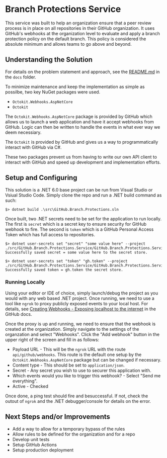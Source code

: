 # Branch Protections Service
This service was built to help an organization ensure that a peer review process is in place on all repositories in their GitHub organization.
It uses GitHub's webhooks at the organization level to evaluate and apply a branch protection policy on the default branch.
This policy is considered the absolute minimum and allows teams to go above and beyond.

## Understanding the Solution
For details on the problem statement and approach, see the [README.md][solution] in the `docs` folder.

To minimize maintenance and keep the implementation as simple as possilbe, two key NuGet packages were used.

- `Octokit.Webhooks.AspNetCore`
- `Octokit`

The `Octokit.Webhooks.AspNetCore` package is provided by GitHub which allows us to launch a web application and have it accept webhooks from GitHub.
Logic can then be written to handle the events in what ever way we deem necessiary.

The `Octokit` is provided by GitHub and gives us a way to programmatically interact with GitHub via C#.

These two packages prevent us from having to write our own API client to interact with GitHub and speed up development and implementation efforts.

## Setup and Configuring
This solution is a .NET 6.0 base project can be run from Visual Studio or Vsiual Studio Code. Simply clone the repo and run a .NET build command as such:
```shell
$> dotnet build .\src\GitHub.Branch.Protections.sln
```

Once built, two .NET secrets need to be set for the application to run locally. The first is `secret` which is a secret key to ensure security for GitHub webhook to fire. The second is `token` which is a GitHub Personal Access Token which has full access to repositories.

```shell
$> dotnet user-secrets set "secret" "some value here" --project ./src/GitHub.Branch.Protections.Service/GitHub.Branch.Protections.Service.csproj
Successfully saved secret = some value here to the secret store.
```

```shell
$> dotnet user-secrets set "token" "gh.token" --project ./src/GitHub.Branch.Protections.Service/GitHub.Branch.Protections.Service.csproj
Successfully saved token = gh.token the secret store.
```

### Running Locally
Using your editor or IDE of choice, simply launch/debug the project as you would with any web based .NET project.
Once running, we need to use a tool like `ngrok` to proxy publicly exposed events to your local host.
For details, see [Creating Webhooks - Exposing localhost to the internet][webhooks] in the GitHub docs.

Once the proxy is up and running, we need to ensure that the webhook is created at the organization.
Simply navigate to the settings of the organzation and select "Webhooks".
Click the "Add webhook" button in the upper right of the screen and fill in as follows:
- Payload URL - This will be the `ngrok` URL with the route `api/github/webhooks`. This route is the default one setup by the `Octokit.Webhooks.AspNetCore` package but can be changed if necessary.
- Content type - This should be set to `application/json`.
- Secret - Any secret you wish to use to securer this application with.
- Which events would you like to trigger this webhook? - Select "Send me everything".
- Active - Checked

Once done, a ping test should fire and besuccessful. If not, check the outout of `ngrok` and the .NET debugger/console for details on the error.

## Next Steps and/or Improvements
- Add a way to allow for a temporary bypass of the rules
- Allow rules to be defined for the organization and for a repo
- Develop unit tests
- Setup GitHub Actions
- Setup production deployment

[solution]: docs/README.md
[webhooks]: https://docs.github.com/en/developers/webhooks-and-events/webhooks/creating-webhooks#exposing-localhost-to-the-internet